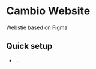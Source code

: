 # Cambio Website
Webstie based on [Figma](https://www.figma.com/design/ZEELu7pfjIC5qBCQJChrRy/Cambio?node-id=0-1&m=dev&t=I1lLTecdVwJ1eQm9-1)

## Quick setup
- ...
